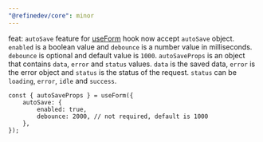 ```yaml
---
"@refinedev/core": minor
---
```


feat: `autoSave` feature for [useForm](https://refine.dev/docs/api-reference/core/hooks/useForm/#autosave) hook now accept `autoSave` object. `enabled` is a boolean value and `debounce` is a number value in milliseconds. `debounce` is optional and default value is `1000`.
`autoSaveProps` is an object that contains `data`, `error` and `status` values. `data` is the saved data, `error` is the error object and `status` is the status of the request. `status` can be `loading`, `error`, `idle` and `success`.

```
const { autoSaveProps } = useForm({
    autoSave: {
        enabled: true,
        debounce: 2000, // not required, default is 1000
    },
});
```